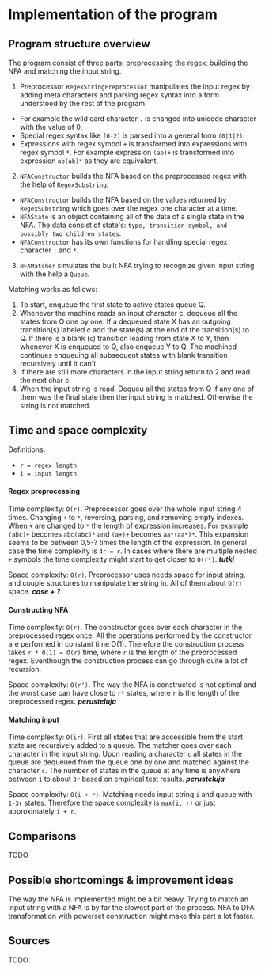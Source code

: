 # Implementation of the program

## Program structure overview

The program consist of three parts: preprocessing the regex, building the NFA and matching the input string.

1. Preprocessor `RegexStringPreprocessor` manipulates the input regex by adding meta characters and parsing regex syntax into a form understood by the rest of the program.
* For example the wild card character `.` is changed into unicode character with the value of 0.    
* Special regex syntax like `[0-2]` is parsed into a general form `(0|1|2)`.
* Expressions with regex symbol `+` is transformed into expressions with regex symbol `*`. For example expression `(ab)+` is transformed into expression `ab(ab)*` as they are equivalent.

2. `NFAConstructor` builds the NFA based on the preprocessed regex with the help of `RegexSubstring`.
* `NFAConstructor` builds the NFA based on the values returned by `RegexSubstring` which goes over the regex one character at a time.
* `NFAState` is an object containing all of the data of a single state in the NFA. The data consist of state's: `type, transition symbol, and possibly two children states`. 
* `NFAConstructor` has its own functions for handling special regex character `|` and `*`.

3. `NFAMatcher` simulates the built NFA trying to recognize given input string with the help a `Queue`.

Matching works as follows:
1. To start, enqueue the first state to active states queue Q.
2. Whenever the machine reads an input character c, dequeue all the states from Q one by one. If a dequeued state X has an outgoing transition(s) labeled c add the state(s) at the end of the transition(s) to Q. If there is a blank (`ε`) transition leading from state X to Y, then whenever X is enqueued to Q, also enqueue Y to Q. The machined continues enqueuing all subsequent states with blank transition recursively until it can't.   
3. If there are still more characters in the input string return to 2 and read the next char c. 
4. When the input string is read. Dequeu all the states from Q if any one of them was the final state then the input string is matched. Otherwise the string is not matched.

## Time and space complexity

Definitions:
* `r = regex length`
* `i = input length`

#### Regex preprocessing

Time complexity: `O(r)`. Preprocessor goes over the whole input string 4 times. Changing `+` to `*`, reversing, parsing, and removing empty indexes. When `+` are changed to `*` the length of expression increases. For example `(abc)+` becomes `abc(abc)*` and `(a+)+` becomes `aa*(aa*)*`. This expansion seems to be between 0,5-? times the length of the expression. In general case the time complexity is `4r = r`. In cases where there are multiple nested `+` symbols the time complexity might start to get closer to `O(r²)`. ***tutki***

Space complexity: `O(r)`. Preprocessor uses needs space for input string, and couple structures to manipulate the string in. All of them about  `O(r)` space. ***case + ?*** 

#### Constructing NFA

Time complexity: `O(r)`. The constructor goes over each character in the preprocessed regex once. All the operations performed by the constructor are performed in constant time O(1). Therefore the construction process takes `r * O(1) = O(r)` time, where `r` is the length of the preprocessed regex. Eventhough the construction process can go through quite a lot of recursion.

Space complexity: `O(r²)`. The way the NFA is constructed is not optimal and the worst case can have close to `r²` states, where `r` is the length of the preprocessed regex. ***perusteluja***

#### Matching input

Time complexity: `O(ir)`. First all states that are accessible from the start state are recursively added to a queue. The matcher goes over each character in the input string. Upon reading a character `c` all states in the queue are dequeued from the queue one by one and matched against the character `c`. The number of states in the queue at any time is anywhere between `1` to about `3r` based on empirical test results. ***perusteluja***

Space complexity: `O(i + r)`. Matching needs input string `i` and queue with `1-3r` states. Therefore the space complexity is `max(i, r)` or just approximately `i + r`.

## Comparisons

TODO

## Possible shortcomings & improvement ideas

The way the NFA is implemented might be a bit heavy.
Trying to match an input string with a NFA is by far the slowest part of the process. NFA to DFA transformation with powerset construction might make this part a lot faster.
   
## Sources

TODO
